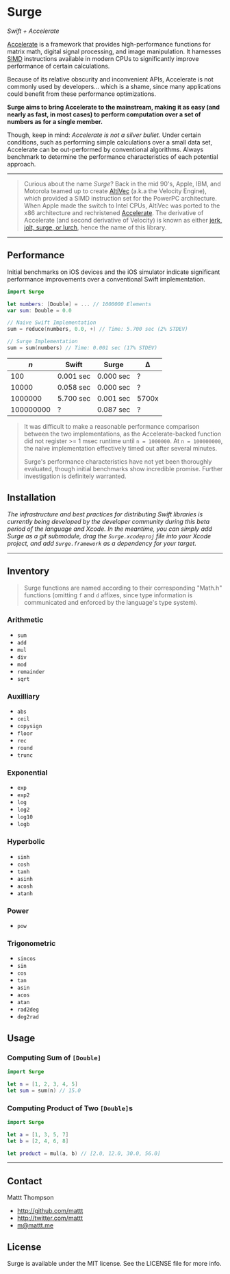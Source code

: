 # Surge
*Swift + Accelerate*

[Accelerate](https://developer.apple.com/library/mac/documentation/Accelerate/Reference/AccelerateFWRef/_index.html) is a framework that provides high-performance functions for matrix math, digital signal processing, and image manipulation. It harnesses [SIMD](http://en.wikipedia.org/wiki/SIMD) instructions available in modern CPUs to significantly improve performance of certain calculations.

Because of its relative obscurity and inconvenient APIs, Accelerate is not commonly used by developers... which is a shame, since many applications could benefit from these performance optimizations.

**Surge aims to bring Accelerate to the mainstream, making it as easy (and nearly as fast, in most cases) to perform computation over a set of numbers as for a single member.**

Though, keep in mind: _Accelerate is not a silver bullet_. Under certain conditions, such as performing simple calculations over a small data set, Accelerate can be out-performed by conventional algorithms. Always benchmark to determine the performance characteristics of each potential approach.

---

> Curious about the name _Surge_? Back in the mid 90's, Apple, IBM, and Motorola teamed up to create [AltiVec](http://en.wikipedia.org/wiki/AltiVec) (a.k.a the Velocity Engine), which provided a SIMD instruction set for the PowerPC architecture. When Apple made the switch to Intel CPUs, AltiVec was ported to the x86 architecture and rechristened [Accelerate](https://developer.apple.com/library/mac/documentation/Accelerate/Reference/AccelerateFWRef/_index.html). The derivative of Accelerate (and second derivative of Velocity) is known as either [jerk, jolt, surge, or lurch](http://en.wikipedia.org/wiki/Jerk_%28physics%29), hence the name of this library.

---

## Performance

Initial benchmarks on iOS devices and the iOS simulator indicate significant performance improvements over a conventional Swift implementation.

```swift
import Surge

let numbers: [Double] = ... // 1000000 Elements
var sum: Double = 0.0

// Naive Swift Implementation
sum = reduce(numbers, 0.0, +) // Time: 5.700 sec (2% STDEV)

// Surge Implementation
sum = sum(numbers) // Time: 0.001 sec (17% STDEV)
```

|    _n_     |   Swift   |   Surge   |   Δ   |
|------------|-----------|-----------|-------|
| 100        | 0.001 sec | 0.000 sec |   ?   |
| 10000      | 0.058 sec | 0.000 sec |   ?   |
| 1000000    | 5.700 sec | 0.001 sec | 5700x |
| 100000000  |    ?      | 0.087 sec |   ?   |

> It was difficult to make a reasonable performance comparison between the two implementations, as the Accelerate-backed function did not register >= 1 msec runtime  until `n = 1000000`. At `n = 100000000`, the naive implementation effectively timed out after several minutes.
>
> Surge's performance characteristics have not yet been thoroughly evaluated, though initial benchmarks show incredible promise. Further investigation is definitely warranted.

## Installation

_The infrastructure and best practices for distributing Swift libraries is currently being developed by the developer community during this beta period of the language and Xcode. In the meantime, you can simply add Surge as a git submodule, drag the `Surge.xcodeproj` file into your Xcode project, and add `Surge.framework` as a dependency for your target._

---

## Inventory

> Surge functions are named according to their corresponding "Math.h" functions (omitting `f` and `d` affixes, since type information is communicated and enforced by the language's type system).

### Arithmetic

- `sum`
- `add`
- `mul`
- `div`
- `mod`
- `remainder`
- `sqrt`

### Auxilliary

- `abs`
- `ceil`
- `copysign`
- `floor`
- `rec`
- `round`
- `trunc`

### Exponential

- `exp`
- `exp2`
- `log`
- `log2`
- `log10`
- `logb`

### Hyperbolic

- `sinh`
- `cosh`
- `tanh`
- `asinh`
- `acosh`
- `atanh`

### Power

- `pow`

### Trigonometric

- `sincos`
- `sin`
- `cos`
- `tan`
- `asin`
- `acos`
- `atan`
- `rad2deg`
- `deg2rad`

## Usage

### Computing Sum of `[Double]`

```swift
import Surge

let n = [1, 2, 3, 4, 5]
let sum = sum(n) // 15.0
```

### Computing Product of Two `[Double]`s

```swift
import Surge

let a = [1, 3, 5, 7]
let b = [2, 4, 6, 8]

let product = mul(a, b) // [2.0, 12.0, 30.0, 56.0]
```

---

## Contact

Mattt Thompson

- http://github.com/mattt
- http://twitter.com/mattt
- m@mattt.me

## License

Surge is available under the MIT license. See the LICENSE file for more info.
